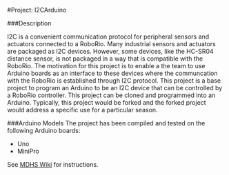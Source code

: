 #Project:  I2CArduino

###Description

I2C is a convenient communication protocol for peripheral sensors and actuators connected to a RoboRio.  Many industrial sensors and actuators are packaged as I2C devices.  However, some devices, like the HC-SR04 distance sensor, is not packaged in a way that is compatible with the RoboRio.  The motivation for this project is to enable a the team to use Arduino boards as an interface to these devices where the communcation with the RoboRio is established through I2C protocol.  This project is a base project to program an Arduino to be an I2C device that can be controlled by a RoboRio controller.  This project can be cloned and programmed into an Arduino.  Typically, this project would be forked and the forked project would address a specific use for a particular season.


###Arduino Models
The project has been compiled and tested on the following Arduino boards: 
+   Uno
+   MiniPro

See [MDHS Wiki]() for instructions.
